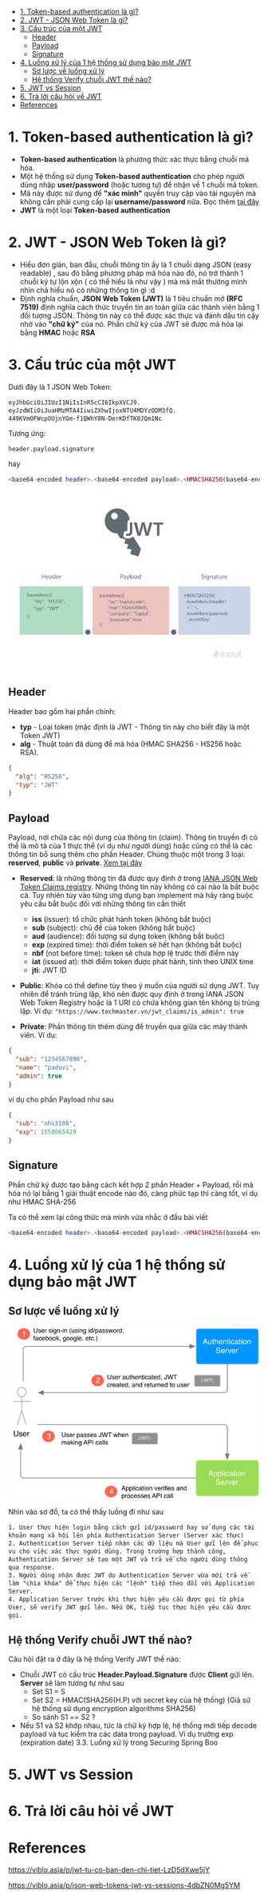- [1. Token-based authentication là gì?](#1-token-based-authentication-là-gì)
- [2. JWT - JSON Web Token là gì?](#2-jwt---json-web-token-là-gì)
- [3. Cấu trúc của một JWT](#3-cấu-trúc-của-một-jwt)
  - [Header](#header)
  - [Payload](#payload)
  - [Signature](#signature)
- [4. Luồng xử lý của 1 hệ thống sử dụng bảo mật JWT](#4-luồng-xử-lý-của-1-hệ-thống-sử-dụng-bảo-mật-jwt)
  - [Sơ lược về luồng xử lý](#sơ-lược-về-luồng-xử-lý)
  - [Hệ thống Verify chuỗi JWT thế nào?](#hệ-thống-verify-chuỗi-jwt-thế-nào)
- [5. JWT vs Session](#5-jwt-vs-session)
- [6. Trả lời câu hỏi về JWT](#6-trả-lời-câu-hỏi-về-jwt)
- [References](#references)

# 1. Token-based authentication là gì?

- **Token-based authentication** là phương thức xác thực bằng chuỗi má hóa. 
- Một hệ thống sử dụng **Token-based authentication** cho phép người dùng nhập **user/password** (hoặc tương tự) để nhận về 1 chuỗi mã token. 
- Mã này được sử dụng để **"xác minh"** quyền truy cập vào tài nguyên mà không cần phải cung cấp lại **username/password** nữa. Đọc thêm [tại đây](https://www.w3.org/2001/sw/Europe/events/foaf-galway/papers/fp/token_based_authentication/)
- **JWT** là một loại **Token-based authentication**

# 2. JWT - JSON Web Token là gì?

- Hiểu đơn giản, ban đầu, chuỗi thông tin ấy là 1 chuỗi dạng JSON (easy readable) , sau đó bằng phương pháp mã hóa nào đó, nó trở thành 1 chuỗi ký tự lộn xộn ( có thể hiểu là như vậy ) mà mà mắt thường mình nhìn chả hiểu nó có những thông tin gì :d
- Định nghĩa chuẩn, **JSON Web Token (JWT)** là 1 tiêu chuẩn mở **(RFC 7519)** định nghĩa cách thức truyền tin an toàn giữa các thành viên bằng 1 đối tượng JSON. Thông tin này có thể được xác thực và đánh dấu tin cậy nhờ vào **"chữ ký"** của nó. Phần chữ ký của JWT sẽ được mã hóa lại bằng **HMAC** hoặc **RSA**
  
# 3. Cấu trúc của một JWT

Dưới đây là 1 JSON Web Token: 

```shell
eyJhbGciOiJIUzI1NiIsInR5cCI6IkpXVCJ9.
eyJzdWIiOiJuaHMzMTA4IiwiZXhwIjoxNTU4MDYzODM3fQ.
449KVmOFWcpOUjnYGm-f1QWhY8N-DerKDfTK0JQm1Nc
```

Tương ứng:

```shell
header.payload.signature
```

hay

```php
<base64-encoded header>.<base64-encoded payload>.<HMACSHA256(base64-encoded signature)>    
```

![jwt1](../images/programming/jwt/jwt-1.jpeg)

## Header

Header bao gồm hai phần chính:

- **typ** - Loại token (mặc định là JWT - Thông tin này cho biết đây là một Token JWT)
- **alg** - Thuật toán đã dùng để mã hóa (HMAC SHA256 - HS256 hoặc RSA).

```json
{
  "alg": "HS256",
  "typ": "JWT"
}
```

## Payload

Payload, nơi chứa các nội dung của thông tin (claim). Thông tin truyền đi có thể là mô tả của 1 thực thể (ví dụ như người dùng) hoặc cũng có thể là các thông tin bổ sung thêm cho phần Header. Chúng thuộc một trong 3 loại: **reserved**, **public** và **private**. [Xem tại đây]( https://tools.ietf.org/html/draft-ietf-oauth-json-web-token-32#section-4.1)

- **Reserved**: là những thông tin đã được quy định ở trong [IANA JSON Web Token Claims registry](https://tools.ietf.org/html/draft-ietf-oauth-json-web-token-32#section-4.1.1). Những thông tin này không có cái nào là bắt buộc cả. Tuy nhiên tùy vào từng ưng dụng bạn implement mà hãy ràng buộc yêu cầu bắt buộc đối với những thông tin cần thiết

  - **iss** (issuer): tổ chức phát hành token (không bắt buộc)
  - **sub** (subject): chủ đề của token (không bắt buộc)
  - **aud** (audience): đối tượng sử dụng token (không bắt buộc)
  - **exp** (expired time): thời điểm token sẽ hết hạn (không bắt buộc)
  - **nbf** (not before time): token sẽ chưa hợp lệ trước thời điểm này
  - **iat** (issued at): thời điểm token được phát hành, tính theo UNIX time
  - **jti**: JWT ID

- **Public**: Khóa có thể define tùy theo ý muốn của người sử dụng JWT. Tuy nhiên để tránh trùng lặp, khó nên được quy định ở trong IANA JSON Web Token Registry hoặc là 1 URI có chứa không gian tên không bị trùng lặp. Ví dụ:
`"https://www.techmaster.vn/jwt_claims/is_admin": true`

- **Private**: Phần thông tin thêm dùng để truyền qua giữa các máy thành viên. Ví dụ:
```json
{
  "sub": "1234567890",
  "name": "paduvi",
  "admin": true
}
```

ví dụ cho phần Payload như sau
```json
{
  "sub": "nhs3108",
  "exp": 1558065429
}
```

## Signature

Phần chữ ký được tạo bằng cách kết hợp 2 phần Header + Payload, rồi mã hóa nó lại bằng 1 giải thuật encode nào đó, càng phức tạp thì càng tốt, ví dụ như HMAC SHA-256

Ta có thể xem lại công thức mà mình vừa nhắc ở đầu bài viết

```php
<base64-encoded header>.<base64-encoded payload>.<HMACSHA256(base64-encoded signature)>    
```

# 4. Luồng xử lý của 1 hệ thống sử dụng bảo mật JWT

## Sơ lược về luồng xử lý

![jwt2](../images/programming/jwt/jwt-2.png)

Nhìn vào sơ đồ, ta có thể thấy luồng đi như sau

    1. User thực hiện login bằng cách gửi id/password hay sử dụng các tài khoản mạng xã hội lên phía Authentication Server (Server xác thực)
    2. Authentication Server tiếp nhận các dữ liệu mà User gửi lên để phục vụ cho việc xác thực người dùng. Trong trường hợp thành công, Authentication Server sẽ tạo một JWT và trả về cho người dùng thông qua response.
    3. Người dùng nhận được JWT do Authentication Server vừa mới trả về làm "chìa khóa" để thực hiện các "lệnh" tiếp theo đối với Application Server.
    4. Application Server trước khi thực hiện yêu cầu được gọi từ phía User, sẽ verify JWT gửi lên. Nếu OK, tiếp tục thực hiện yêu cầu được gọi.

## Hệ thống Verify chuỗi JWT thế nào?

Câu hỏi đặt ra ở đây là hệ thống Verify JWT thế nào:

- Chuỗi JWT có cấu trúc **Header.Payload.Signature** được **Client** gửi lên. **Server** sẽ làm tương tự như sau
    - Set S1 = S
    - Set S2 = HMAC(SHA256(H.P) vỡi secret key của hệ thống) (Giả sử hệ thống sử dụng encryption algorithms SHA256)
    - So sánh S1 == S2 ?
- Nếu S1 và S2 khớp nhau, tức là chữ ký hợp lệ, hệ thống mới tiếp decode payload và tục kiểm tra các data trong payload. Ví dụ trường exp (expiration date)
3.3. Luồng xử lý trong Securing Spring Boo

# 5. JWT vs Session


# 6. Trả lời câu hỏi về JWT

# References

https://viblo.asia/p/jwt-tu-co-ban-den-chi-tiet-LzD5dXwe5jY

https://viblo.asia/p/json-web-tokens-jwt-vs-sessions-4dbZN0Mg5YM